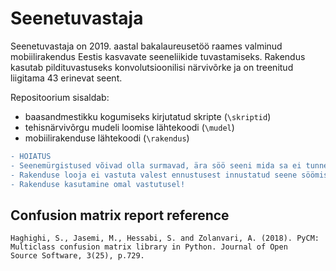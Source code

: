 # Seenetuvastaja

Seenetuvastaja on 2019. aastal bakalaureusetöö raames valminud mobiilirakendus Eestis kasvavate seeneliikide tuvastamiseks. Rakendus kasutab pildituvastuseks konvolutsioonilisi närvivõrke ja on treenitud liigitama 43 erinevat seent.

Repositoorium sisaldab:

* baasandmestikku kogumiseks kirjutatud skripte (`\skriptid`)
* tehisnärvivõrgu mudeli loomise lähtekoodi (`\mudel`)
* mobiilirakenduse lähtekoodi (`\rakendus`)

```diff
- HOIATUS
- Seenemürgistused võivad olla surmavad, ära söö seeni mida sa ei tunne!
- Rakenduse looja ei vastuta valest ennustusest innustatud seene söömisest tulenevate terviserikete eest!
- Rakenduse kasutamine omal vastutusel!
```

## Confusion matrix report reference

    Haghighi, S., Jasemi, M., Hessabi, S. and Zolanvari, A. (2018). PyCM: Multiclass confusion matrix library in Python. Journal of Open      Source Software, 3(25), p.729.

